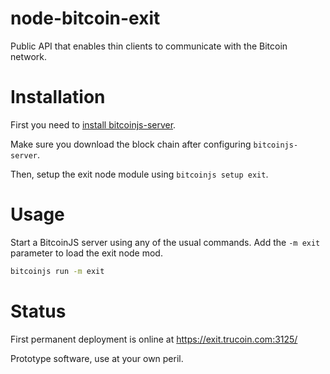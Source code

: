 # node-bitcoin-exit

Public API that enables thin clients to communicate with the Bitcoin
network.

# Installation

First you need to [install
bitcoinjs-server](https://github.com/bitcoinjs/bitcoinjs-server).

Make sure you download the block chain after configuring
`bitcoinjs-server`.

Then, setup the exit node module using `bitcoinjs setup exit`.

# Usage

Start a BitcoinJS server using any of the usual commands. Add the
`-m exit` parameter to load the exit node mod.

``` sh
bitcoinjs run -m exit
```
# Status

First permanent deployment is online at https://exit.trucoin.com:3125/

Prototype software, use at your own peril.
